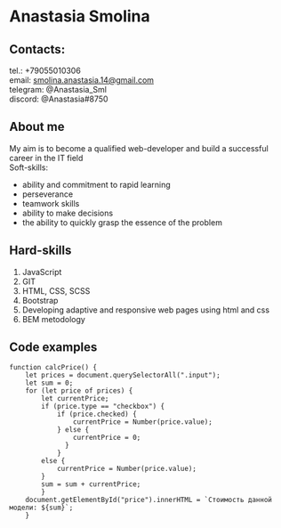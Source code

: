 # Anastasia Smolina
## Contacts:
tel.: +79055010306 \
email: smolina.anastasia.14@gmail.com \
telegram: @Anastasia_Sml \
discord: @Anastasia#8750

## About me
My aim is to become a qualified web-developer and build a successful career in the IT field\
Soft-skills:
- ability and commitment to rapid learning
- perseverance
- teamwork skills
- ability to make decisions
- the ability to quickly grasp the essence of the problem

## Hard-skills
1. JavaScript
2. GIT
3. HTML, CSS, SCSS
4. Bootstrap
5. Developing adaptive and responsive web pages using html and css
6. BEM metodology

## Code examples
```
function calcPrice() {
    let prices = document.querySelectorAll(".input");
    let sum = 0;
    for (let price of prices) {
        let currentPrice;
        if (price.type == "checkbox") {
            if (price.checked) {
                currentPrice = Number(price.value);
            } else {
                currentPrice = 0;
              }
            }
        else {
            currentPrice = Number(price.value);
        }
        sum = sum + currentPrice;
        }
    document.getElementById("price").innerHTML = `Стоимость данной модели: ${sum}`;
    }
```
